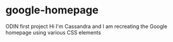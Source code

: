 # google-homepage
ODIN first project
Hi I'm Cassandra and I am recreating the Google homepage using various CSS elements